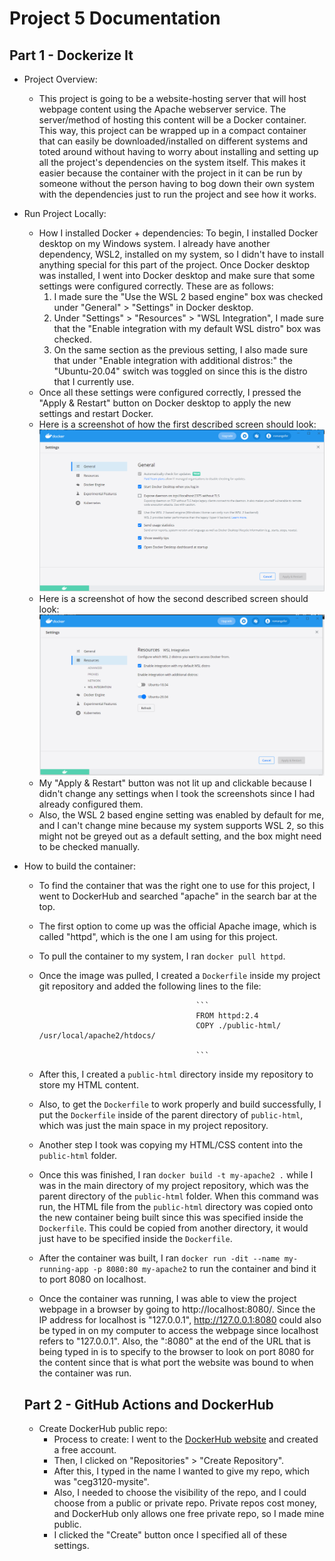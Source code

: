 # Project 5 Documentation

## Part 1 - Dockerize It

- Project Overview:
    - This project is going to be a website-hosting server that will host webpage content using the Apache webserver service. The server/method of hosting this content will be a Docker container. This way, this project can be wrapped up in a compact container that can easily be downloaded/installed on different systems and toted around without having to worry about installing and setting up all the project's dependencies on the system itself. This makes it easier because the container with the project in it can be run by someone without the person having to bog down their own system with the dependencies just to run the project and see how it works.
- Run Project Locally:
    - How I installed Docker + dependencies: To begin, I installed Docker desktop on my Windows system. I already have another dependency, WSL2, installed on my system, so I didn't have to install anything special for this part of the project. Once Docker desktop was installed, I went into Docker desktop and make sure that some settings were configured correctly. These are as follows:
        1. I made sure the "Use the WSL 2 based engine" box was checked under "General" > "Settings" in Docker desktop.
        2. Under "Settings" > "Resources" > "WSL Integration", I made sure that the "Enable integration with my default WSL distro" box was checked.
        3. On the same section as the previous setting, I also made sure that under "Enable integration with additional distros:" the "Ubuntu-20.04" switch was toggled on since this is the distro that I currently use.
    - Once all these settings were configured correctly, I pressed the "Apply & Restart" button on Docker desktop to apply the new settings and restart Docker.
    - Here is a screenshot of how the first described screen should look:
    ![first docker screen](docker-screen.PNG)
    - Here is a screenshot of how the second described screen should look:
    ![second docker screen](docker-screen-2.PNG)
    - My "Apply & Restart" button was not lit up and clickable because I didn't change any settings when I took the screenshots since I had already configured them.
    - Also, the WSL 2 based engine setting was enabled by default for me, and I can't change mine because my system supports WSL 2, so this might not be greyed out as a default setting, and the box might need to be checked manually.
- How to build the container:
    - To find the container that was the right one to use for this project, I went to DockerHub and searched "apache" in the search bar at the top.
    - The first option to come up was the official Apache image, which is called "httpd", which is the one I am using for this project.
    - To pull the container to my system, I ran `docker pull httpd`.
    - Once the image was pulled, I created a `Dockerfile` inside my project git repository and added the following lines to the file:

                                             ```
                                             FROM httpd:2.4
                                             COPY ./public-html/ /usr/local/apache2/htdocs/

                                             ```
    - After this, I created a `public-html` directory inside my repository to store my HTML content.
    - Also, to get the `Dockerfile` to work properly and build successfully, I put the `Dockerfile` inside of the parent directory of `public-html`, which was just the main space in my project repository.
    - Another step I took was copying my HTML/CSS content into the `public-html` folder.
    - Once this was finished, I ran `docker build -t my-apache2 .` while I was in the main directory of my project repository, which was the parent directory of the `public-html` folder. When this command was run, the HTML file from the `public-html` directory was copied onto the new container being built since this was specified inside the `Dockerfile`. This could be copied from another directory, it would just have to be specified inside the `Dockerfile`.
    - After the container was built, I ran `docker run -dit --name my-running-app -p 8080:80 my-apache2` to run the container and bind it to port 8080 on localhost.
    - Once the container was running, I was able to view the project webpage in a browser by going to http://localhost:8080/. Since the IP address for localhost is "127.0.0.1", http://127.0.0.1:8080 could also be typed in on my computer to access the webpage since localhost refers to "127.0.0.1". Also, the ":8080" at the end of the URL that is being typed in is to specify to the browser to look on port 8080 for the content since that is what port the website was bound to when the container was run.

    ## Part 2 - GitHub Actions and DockerHub

    - Create DockerHub public repo: 
        - Process to create: I went to the [DockerHub website](https://hub.docker.com/) and created a free account.
        - Then, I clicked on "Repositories" > "Create Repository". 
        - After this, I typed in the name I wanted to give my repo, which was "ceg3120-mysite". 
        - Also, I needed to choose the visibility of the repo, and I could choose from a public or private repo. Private repos cost money, and     DockerHub only allows one free private repo, so I made mine public.
        - I clicked the "Create" button once I specified all of these settings.
